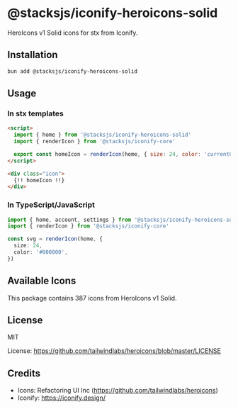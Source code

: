 # @stacksjs/iconify-heroicons-solid

HeroIcons v1 Solid icons for stx from Iconify.

## Installation

```bash
bun add @stacksjs/iconify-heroicons-solid
```

## Usage

### In stx templates

```html
<script>
  import { home } from '@stacksjs/iconify-heroicons-solid'
  import { renderIcon } from '@stacksjs/iconify-core'

  export const homeIcon = renderIcon(home, { size: 24, color: 'currentColor' })
</script>

<div class="icon">
  {!! homeIcon !!}
</div>
```

### In TypeScript/JavaScript

```typescript
import { home, account, settings } from '@stacksjs/iconify-heroicons-solid'
import { renderIcon } from '@stacksjs/iconify-core'

const svg = renderIcon(home, {
  size: 24,
  color: '#000000',
})
```

## Available Icons

This package contains 387 icons from HeroIcons v1 Solid.

## License

MIT

License: https://github.com/tailwindlabs/heroicons/blob/master/LICENSE

## Credits

- Icons: Refactoring UI Inc (https://github.com/tailwindlabs/heroicons)
- Iconify: https://iconify.design/
